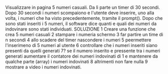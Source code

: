 Visualizzare in pagina 5 numeri casuali. Da lì parte un timer di 30 secondi. Dopo 30 secondi i numeri scompaiono e l'utente deve inserire, uno alla volta, i numeri che ha visto precedentemente, tramite il prompt(). Dopo che sono stati inseriti i 5 numeri, il software dice quanti e quali dei numeri da indovinare sono stati individuati.
SOLUZIONE 
1 Creare una funzione che crea 5 numeri casuali 
2 stampare i numeria schermo 
3 far partire un time di n secondi 
4 allo scadere del timer nascondere i numeri 
5 peermettere l'inserimeno di 5 numeri al utente
6 controllare che i numeri inseriti siano presenti da quelli generati
7? se il numero inserito e pressente tra i numeri generati aumentare il contatore dei numeri indovinati di 1 e mantenere da qualche parte (array) i numeri indovinati 
8 altrimenti non fare nulla 
9 mostrare a video i numeri indovinati.
